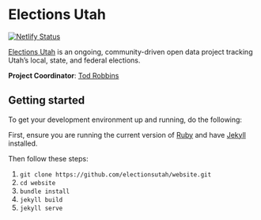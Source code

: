 # Elections Utah

[![Netlify Status](https://api.netlify.com/api/v1/badges/c7d550c8-ada9-47f7-9e09-429bde3caad3/deploy-status)](https://app.netlify.com/sites/electionsutah-prod/deploys)

[Elections Utah](http://www.electionsutah.org) is an ongoing, community-driven open data project tracking Utah’s local, state, and federal elections.

**Project Coordinator**: [Tod Robbins](https://github.com/todrobbins)


## Getting started

To get your development environment up and running, do the following:

First, ensure you are running the current version of [Ruby](https://www.ruby-lang.org/en/downloads/) and have [Jekyll](https://jekyllrb.com/docs/installation/) installed.

Then follow these steps:

1. `git clone https://github.com/electionsutah/website.git`
2. `cd website`
3. `bundle install`
4. `jekyll build`
5. `jekyll serve`